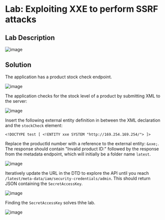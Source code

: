 # Lab: Exploiting XXE to perform SSRF attacks

## Lab Description

![image](https://github.com/KVNuhman/Web-Security-Lab/assets/46161259/a0657a33-2b87-405e-a85f-548b40a81d69)

## Solution

The application has a product stock check endpoint.

![image](https://github.com/KVNuhman/Web-Security-Lab/assets/46161259/e842889e-3e85-437f-aa48-15446222c6c1)

The application checks for the stock level of a product by submitting XML to the server:

![image](https://github.com/KVNuhman/Web-Security-Lab/assets/46161259/9fad4557-8e4c-485c-be2c-7265e39c191f)

Insert the following external entity definition in between the XML declaration and the `stockCheck` element:

`<!DOCTYPE test [ <!ENTITY xxe SYSTEM "http://169.254.169.254/"> ]>`

Replace the productId number with a reference to the external entity: `&xxe;`. The response should contain "Invalid product ID:" followed by the response from the metadata endpoint, which will initially be a folder name `latest`.

![image](https://github.com/KVNuhman/Web-Security-Lab/assets/46161259/693c35bf-714a-4119-80a0-b3ce10df9fce)

Iteratively update the URL in the DTD to explore the API until you reach `/latest/meta-data/iam/security-credentials/admin`. This should return JSON containing the `SecretAccessKey`.

![image](https://github.com/KVNuhman/Web-Security-Lab/assets/46161259/fafeaec5-3d67-4a13-9d0c-cce9cbeef598)

Finding the `SecretAccessKey` solves thhe lab.

![image](https://github.com/KVNuhman/Web-Security-Lab/assets/46161259/4ba981d5-a39d-4843-95ff-3076edd7c90e)
